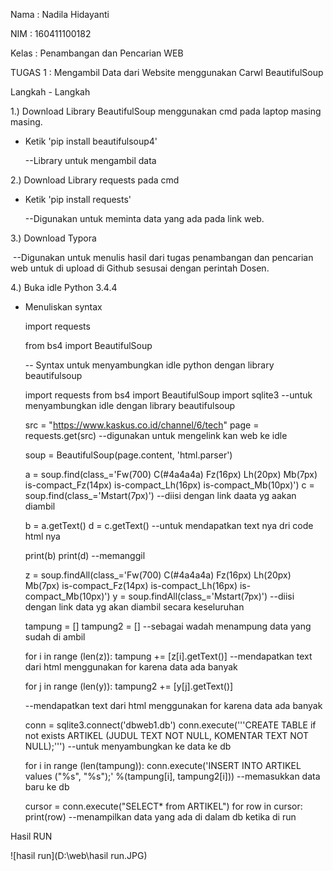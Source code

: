 Nama	: Nadila Hidayanti

NIM	   : 160411100182

Kelas	 : Penambangan dan Pencarian WEB 

 

TUGAS 1 : Mengambil Data dari Website menggunakan Carwl BeautifulSoup



Langkah - Langkah 

1.) Download Library BeautifulSoup menggunakan cmd pada laptop masing masing.

 - Ketik 'pip install beautifulsoup4'

   --Library untuk mengambil data

2.) Download Library requests pada cmd 

- Ketik 'pip install requests'

  --Digunakan untuk meminta data yang ada pada link web.   

3.) Download Typora

​	--Digunakan untuk menulis hasil dari tugas penambangan dan pencarian web untuk di 	  	   upload di Github sesusai dengan perintah Dosen.

4.) Buka idle Python 3.4.4 

- Menuliskan syntax 

  import requests

  from bs4 import BeautifulSoup

  -- Syntax untuk menyambungkan idle python dengan library beautifulsoup

  import requests
  from bs4 import BeautifulSoup
  import sqlite3
  --untuk menyambungkan idle dengan library beautifulsoup

  src = "https://www.kaskus.co.id/channel/6/tech"
  page = requests.get(src)
  --digunakan untuk mengelink kan web ke idle

  soup = BeautifulSoup(page.content, 'html.parser')

  a = soup.find(class_='Fw(700) C(#4a4a4a) Fz(16px) Lh(20px) Mb(7px) is-compact_Fz(14px) is-compact_Lh(16px) is-compact_Mb(10px)')
  c = soup.find(class_='Mstart(7px)')
  --diisi dengan link daata yg aakan diambil

  b = a.getText()
  d = c.getText()
  --untuk mendapatkan text nya dri code html nya 

  print(b)
  print(d)
  --memanggil

  z = soup.findAll(class_='Fw(700) C(#4a4a4a) Fz(16px) Lh(20px) Mb(7px) is-compact_Fz(14px) is-compact_Lh(16px) is-compact_Mb(10px)')
  y = soup.findAll(class_='Mstart(7px)')
  --diisi dengan link data yg akan diambil secara keseluruhan

  tampung = []
  tampung2 = []
  --sebagai wadah menampung data yang sudah di ambil
      
  for i in range (len(z)):
      tampung += [z[i].getText()]
  --mendapatkan text dari html menggunakan for karena data ada banyak
      

  for j in range (len(y)):
      tampung2 += [y[j].getText()]

  --mendapatkan text dari html menggunakan for karena data ada banyak

  conn = sqlite3.connect('dbweb1.db')
  conn.execute('''CREATE TABLE if not exists ARTIKEL
           (JUDUL TEXT NOT NULL,
           KOMENTAR TEXT NOT NULL);''')
  --untuk menyambungkan ke data ke db

  for i in range (len(tampung)):
      conn.execute('INSERT INTO ARTIKEL values ("%s", "%s");' %(tampung[i], tampung2[i]))
  --memasukkan data baru ke db

  cursor = conn.execute("SELECT* from ARTIKEL")
  for row in cursor:
      print(row)
  --menampilkan data yang ada di dalam db ketika di run

Hasil RUN

![hasil run](D:\web\hasil run.JPG)